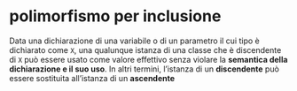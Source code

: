 # polimorfismo per inclusione
Data una dichiarazione di una variabile o di un parametro il cui tipo è dichiarato come `X`, una qualunque istanza di una classe che è discendente di `X` può essere usato come valore effettivo senza violare la **semantica della dichiarazione e il suo uso**.
In altri termini, l’istanza di un **discendente** può essere sostituita all’istanza di un **ascendente**